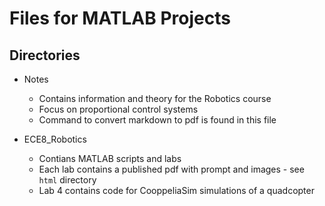 # Files for MATLAB Projects

## Directories

- Notes

  - Contains information and theory for the Robotics course
  - Focus on proportional control systems
  - Command to convert markdown to pdf is found in this file

- ECE8_Robotics
  - Contians MATLAB scripts and labs
  - Each lab contains a published pdf with prompt and images - see `html` directory
  - Lab 4 contains code for CooppeliaSim simulations of a quadcopter
